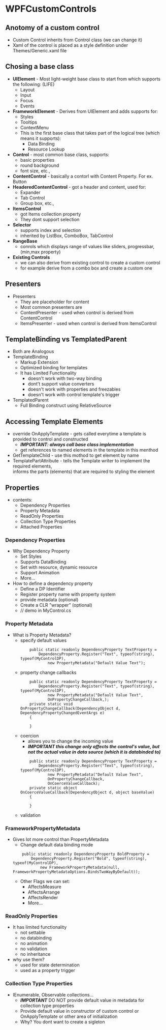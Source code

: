 # WPFCustomControls

## Anotomy of a custom control
* Custom Control inherits from Control class (we can change it)
* Xaml of the control is placed as a style definition under Themes/Generic.xaml file

## Chosing a base class
* **UIElement** - Most light-weight base class to start from which supports the following: (LIFE)
	- Layout 
	- Input
	- Focus
	- Events
* **FrameworkElement** - Derives from UIElement and adds supports for:
	- Styles
	- Tooltips
	- ContextMenu
	- This is the first base class that takes part of the logical tree (which means it supports):
		- Data Binding
		- Resource Lookup
* **Control** - most common base class, supports:
	- basic properties
	- round background
	- font size, etc.,
* **ContentControl** - basically a contorl with Content Property. For ex. Button
* **HeaderedContentControl** - got a header and content, used for:
    - Expander
	- Tab Control
	- Group box, etc.,
* **ItemsControl** 
	- got Items collection property 
	- They dont support selection
* **Selector**
	- supports index and selection
	- inherited by ListBox, ComboBox, TabControl
* **RangeBase**
	- conrols which displays range of values like sliders, progressbar, (min,max property)
* **Existing Controls**
	- we can also derive from existing control to create a custom control
	- for example derive from a combo box and create a custom one

## Presenters
* Presenters
	- They are placeholder for content
	- Most common presenters are 
	- ContentPresenter - used when control is derived from ContentControl
	- ItemsPresenter - used when control is derived from ItemsControl

## TemplateBinding vs TemplatedParent
* Both are Analogous
* TemplateBinding
	- Markup Extension
	- Optimized binding for templates
	- It has Limited Functionality
		- doesn't work with two-way binding
		- dont't support value converters
		- doesn't work with properties and freezables
		- doesn't work with control template's trigger
* TemplatedParent
	- Full Binding construct using RelativeSource


## Accessing Template Elements
* override OnApplyTemplate - gets called everytime a template is provided to control and constructed
	- ***IMPORTANT: always call base class implementation***
	- get references to named elements in the template in this menthod
* GetTemplateChild - use this mothod to get element by name
* TemplatePartAttribute - tells the Template writer to implement the required elements,		
    informs the parts (elements) that are required to styling the element


## Properties
* contents:
	- Dependency Properties
	- Property Metadata
	- ReadOnly Properties
	- Collection Type Properties
	- Attached Properties
### Dependency Properties
* Why Dependency Property
	- Set Styles
	- Supports DataBinding
	- Set with resource, dynamic resource
	- Support Animation
	- More...
* How to define a dependency property
	- Define a DP Identifier
	- Register property name with property system
	- provide metadata (optional)
	- Create a CLR "wrapper" (optional)
	- // demo in MyControl.cs
### Property Metadata
* What is Property Metadata?
	- specify default values
		```
			public static readonly DependencyProperty TextProperty =
				DependencyProperty.Register("Text", typeof(string), typeof(MyControlDP), 
					new PropertyMetadata("Default Value Text");
		```
	- property change callbacks
		```
			public static readonly DependencyProperty TextProperty =
				DependencyProperty.Register("Text", typeof(string), typeof(MyControlDP), 
					new PropertyMetadata("Default Value Text",
					OnPropertyChangeCallback,);
			private static void OnPropertyChangeCallback(DependencyObject d, DependencyPropertyChangedEventArgs e)
			{

			}
		```
	- coercion
		- allows you to change the incoming value
		- ***IMPORTANT this change only affects the control's value, 
		     but not the actual value in data source (which it is databinded to)***
		```
			public static readonly DependencyProperty TextProperty =
				DependencyProperty.Register("Text", typeof(string), typeof(MyControlDP), 
					new PropertyMetadata("Default Value Text",
					OnPropertyChangeCallback,
					OnCoerceValueCallback);
			private static object OnCoerceValueCallback(DependencyObject d, object baseValue)
			{

			}
		```
	- validation
### FrameworkPropertyMetadata
* Gives lot more control than PropertyMetadata
	- Change default data binding mode
	```
        public static readonly DependencyProperty BoldProperty =
            DependencyProperty.Register("Bold", typeof(string), typeof(MyControlDP),
                new FrameworkPropertyMetadata(null, FrameworkPropertyMetadataOptions.BindsTwoWayByDefault));
	```
	- Other Flags we can set:
		- AffectsMeasure
		- AffectsArrange
		- AffectsRender
		- More...
	
### ReadOnly Properties
* It has limited functionality
	- not settable
	- no databinding
	- no animation
	- no validation
	- no inheritance
* why use them?
	- used for state determination
	- used as a property trigger

### Collection Type Properties
* IEnumerable, Observable collections...
	- ***IMPORTANT*** DO NOT provide default value in metadata for collection type properties
	- Provide default value in constructor of custom control or OnApplyTemplate or other area of initialization
	- Why? You dont want to create a sigleton


